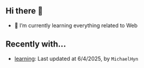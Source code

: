 ## Hi there 👋

- 🌱 I’m currently learning everything related to Web

## Recently with...

<!-- WATCHED_PROJECTS_START_TAG -->
- [learning](https://github.com/hanyaonian/learning/commit/8f0c2a0ef0a1ffe59d8c7f8ec8570076e2fecb39): Last updated at 6/4/2025, by `MichaelHyn`
<!-- WATCHED_PROJECTS_END_TAG -->
